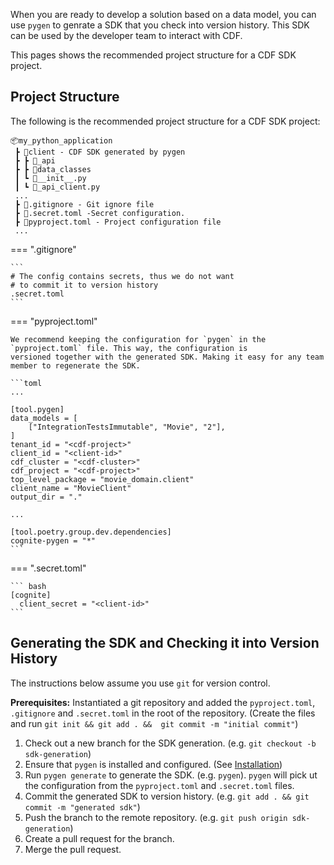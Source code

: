 When you are ready to develop a solution based on a data model, you can use `pygen` to genrate a SDK that you check
into version history. This SDK can be used by the developer team to interact with CDF.

This pages shows the recommended project structure for a CDF SDK project.

## Project Structure

The following is the recommended project structure for a CDF SDK project:
```
📦my_python_application
 ┣ 📂client - CDF SDK generated by pygen
 ┣ ┣ 📂_api
 ┣ ┣ 📂data_classes
 ┃ ┗ 📜__init__.py
 ┃ ┗ 📜_api_client.py
 ...
 ┣ 📜.gitignore - Git ignore file
 ┣ 📜.secret.toml -Secret configuration.
 ┣ 📜pyproject.toml - Project configuration file
 ...
```

=== ".gitignore"

    ```
    # The config contains secrets, thus we do not want
    # to commit it to version history
    .secret.toml
    ```


=== "pyproject.toml"

    We recommend keeping the configuration for `pygen` in the `pyproject.toml` file. This way, the configuration is
    versioned together with the generated SDK. Making it easy for any team member to regenerate the SDK.

    ```toml
    ...

    [tool.pygen]
    data_models = [
        ["IntegrationTestsImmutable", "Movie", "2"],
    ]
    tenant_id = "<cdf-project>"
    client_id = "<client-id>"
    cdf_cluster = "<cdf-cluster>"
    cdf_project = "<cdf-project>"
    top_level_package = "movie_domain.client"
    client_name = "MovieClient"
    output_dir = "."

    ...

    [tool.poetry.group.dev.dependencies]
    cognite-pygen = "*"
    ```

=== ".secret.toml"

    ``` bash
    [cognite]
      client_secret = "<client-id>"
    ```

## Generating the SDK and Checking it into Version History

The instructions below assume you use `git` for version control.

**Prerequisites:** Instantiated a git repository and added the `pyproject.toml`, `.gitignore` and `.secret.toml`
in the root of the repository. (Create the files and run `git init && git add . &&  git commit -m "initial commit"`)

1. Check out a new branch for the SDK generation. (e.g. `git checkout -b sdk-generation`)
2. Ensure that `pygen` is installed and configured. (See [Installation](#installation))
3. Run `pygen generate` to generate the SDK. (e.g. `pygen`). `pygen` will pick ut the configuration from the
   `pyproject.toml` and `.secret.toml` files.
4. Commit the generated SDK to version history. (e.g. `git add . && git commit -m "generated sdk"`)
5. Push the branch to the remote repository. (e.g. `git push origin sdk-generation`)
6. Create a pull request for the branch.
7. Merge the pull request.
